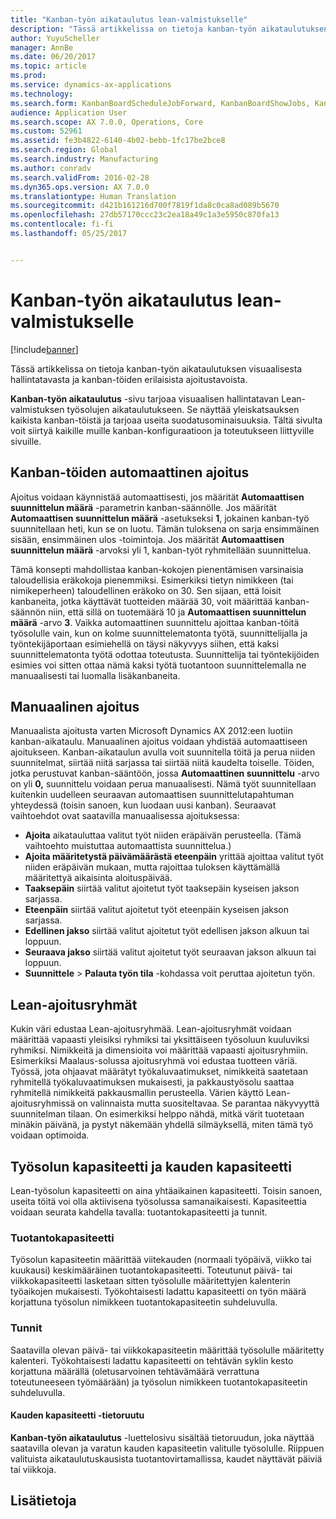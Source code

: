 ```yaml
---
title: "Kanban-työn aikataulutus lean-valmistukselle"
description: "Tässä artikkelissa on tietoja kanban-työn aikataulutuksen visuaalisesta hallintatavasta ja kanban-töiden erilaisista ajoitustavoista."
author: YuyuScheller
manager: AnnBe
ms.date: 06/20/2017
ms.topic: article
ms.prod: 
ms.service: dynamics-ax-applications
ms.technology: 
ms.search.form: KanbanBoardScheduleJobForward, KanbanBoardShowJobs, KanbanJobSchedulingListPage
audience: Application User
ms.search.scope: AX 7.0.0, Operations, Core
ms.custom: 52961
ms.assetid: fe3b4822-6140-4b02-bebb-1fc17be2bce8
ms.search.region: Global
ms.search.industry: Manufacturing
ms.author: conradv
ms.search.validFrom: 2016-02-28
ms.dyn365.ops.version: AX 7.0.0
ms.translationtype: Human Translation
ms.sourcegitcommit: d421b161216d700f7819f1da8c0ca8ad089b5670
ms.openlocfilehash: 27db57170ccc23c2ea18a49c1a3e5950c870fa13
ms.contentlocale: fi-fi
ms.lasthandoff: 05/25/2017


---
```


# <a name="kanban-job-scheduling-for-lean-manufacturing"></a>Kanban-työn aikataulutus lean-valmistukselle

[!include[banner](../includes/banner.md)]


Tässä artikkelissa on tietoja kanban-työn aikataulutuksen visuaalisesta hallintatavasta ja kanban-töiden erilaisista ajoitustavoista.  

**Kanban-työn aikataulutus** -sivu tarjoaa visuaalisen hallintatavan Lean-valmistuksen työsolujen aikataulutukseen. Se näyttää yleiskatsauksen kaikista kanban-töistä ja tarjoaa useita suodatusominaisuuksia. Tältä sivulta voit siirtyä kaikille muille kanban-konfiguraatioon ja toteutukseen liittyville sivuille.

## <a name="automatic-scheduling-of-kanban-jobs"></a>Kanban-töiden automaattinen ajoitus
Ajoitus voidaan käynnistää automaattisesti, jos määrität **Automaattisen suunnittelun määrä** -parametrin kanban-säännölle. Jos määrität **Automaattisen suunnittelun määrä** -asetukseksi **1**, jokainen kanban-työ suunnitellaan heti, kun se on luotu. Tämän tuloksena on sarja ensimmäinen sisään, ensimmäinen ulos -toimintoja. Jos määrität **Automaattisen suunnittelun määrä** -arvoksi yli 1, kanban-työt ryhmitellään suunnittelua. 

Tämä konsepti mahdollistaa kanban-kokojen pienentämisen varsinaisia taloudellisia eräkokoja pienemmiksi. Esimerkiksi tietyn nimikkeen (tai nimikeperheen) taloudellinen eräkoko on 30. Sen sijaan, että loisit kanbaneita, jotka käyttävät tuotteiden määrää 30, voit määrittää kanban-säännön niin, että sillä on tuotemäärä 10 ja **Automaattisen suunnittelun määrä** -arvo **3**. Vaikka automaattinen suunnittelu ajoittaa kanban-töitä työsolulle vain, kun on kolme suunnittelematonta työtä, suunnittelijalla ja työntekijäportaan esimiehellä on täysi näkyvyys siihen, että kaksi suunnittelematonta työtä odottaa toteutusta. Suunnittelija tai työntekijöiden esimies voi sitten ottaa nämä kaksi työtä tuotantoon suunnittelemalla ne manuaalisesti tai luomalla lisäkanbaneita.

## <a name="manual-scheduling"></a>Manuaalinen ajoitus
Manuaalista ajoitusta varten Microsoft Dynamics AX 2012:een luotiin kanban-aikataulu. Manuaalinen ajoitus voidaan yhdistää automaattiseen ajoitukseen. Kanban-aikataulun avulla voit suunnitella töitä ja perua niiden suunnitelmat, siirtää niitä sarjassa tai siirtää niitä kaudelta toiselle. Töiden, jotka perustuvat kanban-sääntöön, jossa **Automaattinen suunnittelu** -arvo on yli **0,** suunnittelu voidaan perua manuaalisesti. Nämä työt suunnitellaan kuitenkin uudelleen seuraavan automaattisen suunnittelutapahtuman yhteydessä (toisin sanoen, kun luodaan uusi kanban). Seuraavat vaihtoehdot ovat saatavilla manuaalisessa ajoituksessa:

-   **Ajoita** aikatauluttaa valitut työt niiden eräpäivän perusteella. (Tämä vaihtoehto muistuttaa automaattista suunnittelua.)
-   **Ajoita määritetystä päivämäärästä eteenpäin** yrittää ajoittaa valitut työt niiden eräpäivän mukaan, mutta rajoittaa tuloksen käyttämällä määritettyä aikaisinta aloituspäivää.
-   **Taaksepäin** siirtää valitut ajoitetut työt taaksepäin kyseisen jakson sarjassa.
-   **Eteenpäin** siirtää valitut ajoitetut työt eteenpäin kyseisen jakson sarjassa.
-   **Edellinen jakso** siirtää valitut ajoitetut työt edellisen jakson alkuun tai loppuun.
-   **Seuraava jakso** siirtää valitut ajoitetut työt seuraavan jakson alkuun tai loppuun.
-   **Suunnittele** &gt; **Palauta työn tila** -kohdassa voit peruttaa ajoitetun työn.

## <a name="lean-scheduling-groups"></a>Lean-ajoitusryhmät
Kukin väri edustaa Lean-ajoitusryhmää. Lean-ajoitusryhmät voidaan määrittää vapaasti yleisiksi ryhmiksi tai yksittäiseen työsoluun kuuluviksi ryhmiksi. Nimikkeitä ja dimensioita voi määrittää vapaasti ajoitusryhmiin. Esimerkiksi Maalaus-solussa ajoitusryhmä voi edustaa tuotteen väriä. Työssä, jota ohjaavat määrätyt työkaluvaatimukset, nimikkeitä saatetaan ryhmitellä työkaluvaatimuksen mukaisesti, ja pakkaustyösolu saattaa ryhmitellä nimikkeitä pakkausmallin perusteella. Värien käyttö Lean-ajoitusryhmissä on valinnaista mutta suositeltavaa. Se parantaa näkyvyyttä suunnitelman tilaan. On esimerkiksi helppo nähdä, mitkä värit tuotetaan minäkin päivänä, ja pystyt näkemään yhdellä silmäyksellä, miten tämä työ voidaan optimoida.

## <a name="work-cell-capacity-and-period-capacity"></a>Työsolun kapasiteetti ja kauden kapasiteetti
Lean-työsolun kapasiteetti on aina yhtäaikainen kapasiteetti. Toisin sanoen, useita töitä voi olla aktiivisena työsolussa samanaikaisesti. Kapasiteettia voidaan seurata kahdella tavalla: tuotantokapasiteetti ja tunnit.

### <a name="throughput"></a>Tuotantokapasiteetti

Työsolun kapasiteetin määrittää viitekauden (normaali työpäivä, viikko tai kuukausi) keskimääräinen tuotantokapasiteetti. Toteutunut päivä- tai viikkokapasiteetti lasketaan sitten työsolulle määritettyjen kalenterin työaikojen mukaisesti. Työkohtaisesti ladattu kapasiteetti on työn määrä korjattuna työsolun nimikkeen tuotantokapasiteetin suhdeluvulla.

### <a name="hours"></a>Tunnit

Saatavilla olevan päivä- tai viikkokapasiteetin määrittää työsolulle määritetty kalenteri. Työkohtaisesti ladattu kapasiteetti on tehtävän syklin kesto korjattuna määrällä (oletusarvoinen tehtävämäärä verrattuna toteutuneeseen työmäärään) ja työsolun nimikkeen tuotantokapasiteetin suhdeluvulla.

#### <a name="period-capacity-factbox"></a>Kauden kapasiteetti -tietoruutu

**Kanban-työn aikataulutus** -luettelosivu sisältää tietoruudun, joka näyttää saatavilla olevan ja varatun kauden kapasiteetin valitulle työsolulle. Riippuen valituista aikataulutuskausista tuotantovirtamallissa, kaudet näyttävät päiviä tai viikkoja.

<a name="see-also"></a>Lisätietoja
--------




